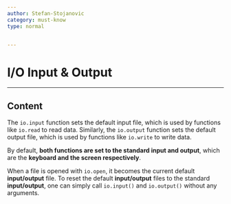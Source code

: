 ```yaml
---
author: Stefan-Stojanovic
category: must-know
type: normal


---
```


# I/O Input & Output

---
## Content

The `io.input` function sets the default input file, which is used by functions like `io.read` to read data. Similarly, the `io.output` function sets the default output file, which is used by functions like `io.write` to write data.

By default, **both functions are set to the standard input and output**, which are the **keyboard and the screen respectively**.

When a file is opened with `io.open`, it becomes the current default **input/output** file. To reset the default **input/output** files to the standard **input/output**, one can simply call `io.input()` and `io.output()` without any arguments.
